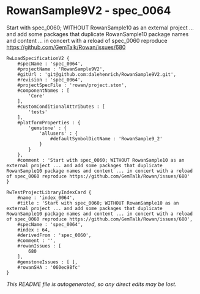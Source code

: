 # RowanSample9V2 - spec_0064
Start with spec_0060; WITHOUT RowanSample10 as an external project ... and add some packages that duplicate RowanSample10 package names and content ... in concert with a reload of spec_0060 reproduce https://github.com/GemTalk/Rowan/issues/680
```
RwLoadSpecificationV2 {
	#specName : 'spec_0064',
	#projectName : 'RowanSample9V2',
	#gitUrl : 'git@github.com:dalehenrich/RowanSample9V2.git',
	#revision : 'spec_0064',
	#projectSpecFile : 'rowan/project.ston',
	#componentNames : [
		'Core'
	],
	#customConditionalAttributes : [
		'tests'
	],
	#platformProperties : {
		'gemstone' : {
			'allusers' : {
				#defaultSymbolDictName : 'RowanSample9_2'
			}
		}
	},
	#comment : 'Start with spec_0060; WITHOUT RowanSample10 as an external project ... and add some packages that duplicate RowanSample10 package names and content ... in concert with a reload of spec_0060 reproduce https://github.com/GemTalk/Rowan/issues/680'
}

RwTestProjectLibraryIndexCard {
	#name : 'index_0064',
	#title : 'Start with spec_0060; WITHOUT RowanSample10 as an external project ... and add some packages that duplicate RowanSample10 package names and content ... in concert with a reload of spec_0060 reproduce https://github.com/GemTalk/Rowan/issues/680',
	#specName : 'spec_0064',
	#index : 64,
	#derivedFrom : 'spec_0060',
	#comment : '',
	#rowanIssues : [
		680
	],
	#gemstoneIssues : [ ],
	#rowanSHA : '060ec98fc'
}
```

*This README file is autogenerated, so any direct edits may be lost.*
